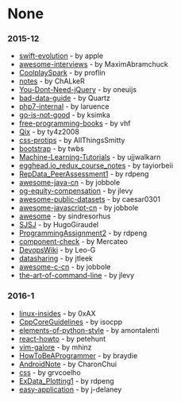 # None


### 2015-12
- [swift-evolution](https://github.com/apple/swift-evolution) - by apple
- [awesome-interviews](https://github.com/MaximAbramchuck/awesome-interviews) - by MaximAbramchuck
- [CoolplaySpark](https://github.com/proflin/CoolplaySpark) - by proflin
- [notes](https://github.com/ChALkeR/notes) - by ChALkeR
- [You-Dont-Need-jQuery](https://github.com/oneuijs/You-Dont-Need-jQuery) - by oneuijs
- [bad-data-guide](https://github.com/Quartz/bad-data-guide) - by Quartz
- [php7-internal](https://github.com/laruence/php7-internal) - by laruence
- [go-is-not-good](https://github.com/ksimka/go-is-not-good) - by ksimka
- [free-programming-books](https://github.com/vhf/free-programming-books) - by vhf
- [Qix](https://github.com/ty4z2008/Qix) - by ty4z2008
- [css-protips](https://github.com/AllThingsSmitty/css-protips) - by AllThingsSmitty
- [bootstrap](https://github.com/twbs/bootstrap) - by twbs
- [Machine-Learning-Tutorials](https://github.com/ujjwalkarn/Machine-Learning-Tutorials) - by ujjwalkarn
- [egghead.io_redux_course_notes](https://github.com/tayiorbeii/egghead.io_redux_course_notes) - by tayiorbeii
- [RepData_PeerAssessment1](https://github.com/rdpeng/RepData_PeerAssessment1) - by rdpeng
- [awesome-java-cn](https://github.com/jobbole/awesome-java-cn) - by jobbole
- [og-equity-compensation](https://github.com/jlevy/og-equity-compensation) - by jlevy
- [awesome-public-datasets](https://github.com/caesar0301/awesome-public-datasets) - by caesar0301
- [awesome-javascript-cn](https://github.com/jobbole/awesome-javascript-cn) - by jobbole
- [awesome](https://github.com/sindresorhus/awesome) - by sindresorhus
- [SJSJ](https://github.com/HugoGiraudel/SJSJ) - by HugoGiraudel
- [ProgrammingAssignment2](https://github.com/rdpeng/ProgrammingAssignment2) - by rdpeng
- [component-check](https://github.com/Mercateo/component-check) - by Mercateo
- [DevopsWiki](https://github.com/Leo-G/DevopsWiki) - by Leo-G
- [datasharing](https://github.com/jtleek/datasharing) - by jtleek
- [awesome-c-cn](https://github.com/jobbole/awesome-c-cn) - by jobbole
- [the-art-of-command-line](https://github.com/jlevy/the-art-of-command-line) - by jlevy

### 2016-1
- [linux-insides](https://github.com/0xAX/linux-insides) - by 0xAX
- [CppCoreGuidelines](https://github.com/isocpp/CppCoreGuidelines) - by isocpp
- [elements-of-python-style](https://github.com/amontalenti/elements-of-python-style) - by amontalenti
- [react-howto](https://github.com/petehunt/react-howto) - by petehunt
- [vim-galore](https://github.com/mhinz/vim-galore) - by mhinz
- [HowToBeAProgrammer](https://github.com/braydie/HowToBeAProgrammer) - by braydie
- [AndroidNote](https://github.com/CharonChui/AndroidNote) - by CharonChui
- [css](https://github.com/grvcoelho/css) - by grvcoelho
- [ExData_Plotting1](https://github.com/rdpeng/ExData_Plotting1) - by rdpeng
- [easy-application](https://github.com/j-delaney/easy-application) - by j-delaney
